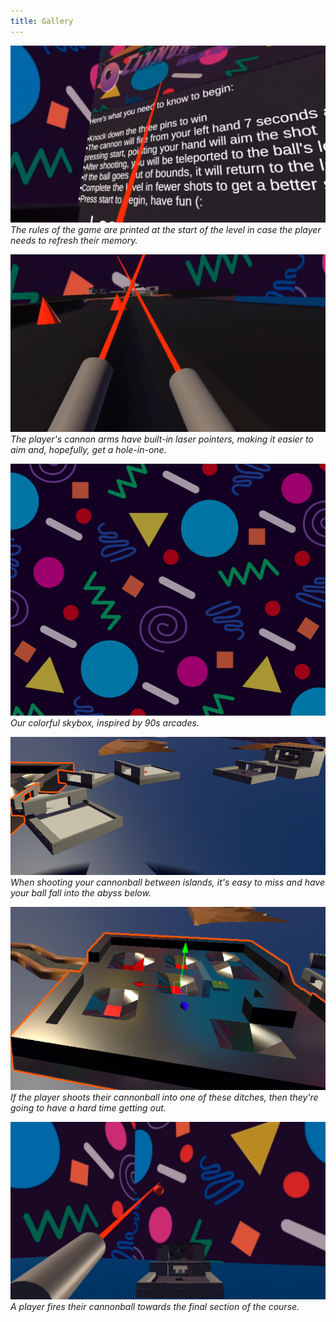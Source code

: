 ```yaml
---
title: Gallery
---
```


![](img/instructions.png)
*The rules of the game are printed at the start of the level in case the player needs to refresh their memory.*

![](img/cannon_arms.png)
*The player's cannon arms have built-in laser pointers, making it easier to aim and, hopefully, get a hole-in-one.*

![](img/background.png)
*Our colorful skybox, inspired by 90s arcades.*

![](img/islands.png)
*When shooting your cannonball between islands, it's easy to miss and have your ball fall into the abyss below.*

![](img/ditches.png)
*If the player shoots their cannonball into one of these ditches, then they're going to have a hard time getting out.*

![](img/long_range.png)
*A player fires their cannonball towards the final section of the course.*